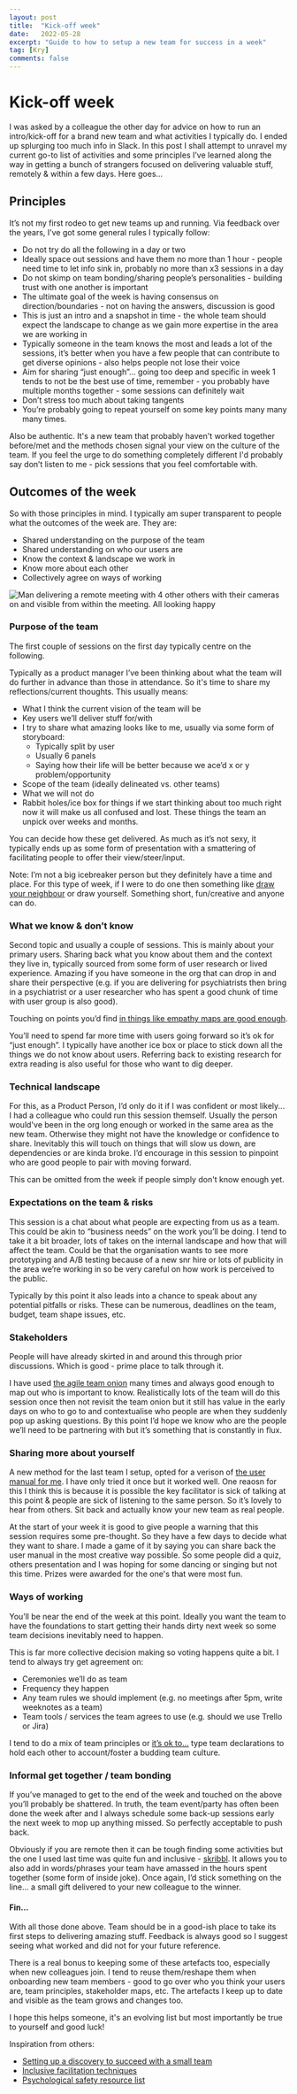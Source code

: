 ```yaml
---
layout: post
title:  "Kick-off week"
date:   2022-05-28
excerpt: "Guide to how to setup a new team for success in a week"
tag: [Kry]
comments: false
---
```

# Kick-off week
I was asked by a colleague the other day for advice on how to run an intro/kick-off for a brand new team and what activities I typically do. I ended up splurging too much info in Slack. In this post I shall attempt to unravel my current go-to list of activities and some principles I’ve learned along the way in getting a bunch of strangers focused on delivering valuable stuff, remotely & within a few days. Here goes...

## Principles
It’s not my first rodeo to get new teams up and running. Via feedback over the years, I’ve got some general rules I typically follow:
- Do not try do all the following in a day or two
- Ideally space out sessions and have them no more than 1 hour - people need time to let info sink in, probably no more than x3 sessions in a day
- Do not skimp on team bonding/sharing people’s personalities - building trust with one another is important
- The ultimate goal of the week is having consensus on direction/boundaries - not on having the answers, discussion is good
- This is just an intro and a snapshot in time - the whole team should expect the landscape to change as we gain more expertise in the area we are working in
- Typically someone in the team knows the most and leads a lot of the sessions, it’s better when you have a few people that can contribute to get diverse opinions - also helps people not lose their voice
- Aim for sharing “just enough”... going too deep and specific in week 1 tends to not be the best use of time, remember - you probably have multiple months together - some sessions can definitely wait
- Don’t stress too much about taking tangents
- You’re probably going to repeat yourself on some key points many many many times. 

Also be authentic. It's a new team that probably haven't worked together before/met and the methods chosen signal your view on the culture of the team. If you feel the urge to do something completely different I'd probably say don’t listen to me - pick sessions that you feel comfortable with. 

## Outcomes of the week
So with those principles in mind. I typically am super transparent to people what the outcomes of the week are. They are:
- Shared understanding on the purpose of the team
- Shared understanding on who our users are
- Know the context & landscape we work in
- Know more about each other
- Collectively agree on ways of working

![Man delivering a remote meeting with 4 other others with their cameras on and visible from within the meeting. All looking happy](https://images.unsplash.com/photo-1612831455359-970e23a1e4e9?ixlib=rb-1.2.1&ixid=MnwxMjA3fDB8MHxwaG90by1wYWdlfHx8fGVufDB8fHx8&auto=format&fit=crop&w=500&q=80)

### Purpose of the team
The first couple of sessions on the first day typically centre on the following.

Typically as a product manager I’ve been thinking about what the team will do further in advance than those in attendance. So it's time to share my reflections/current thoughts. This usually means:
- What I think the current vision of the team will be
- Key users we’ll deliver stuff for/with
- I try to share what amazing looks like to me, usually via some form of storyboard:
  - Typically split by user
  - Usually 6 panels
  - Saying how their life will be better because we ace’d x or y problem/opportunity
- Scope of the team (ideally delineated vs. other teams)
- What we will not do
- Rabbit holes/ice box for things if we start thinking about too much right now it will make us all confused and lost. These things the team an unpick over weeks and months.

You can decide how these get delivered. As much as it’s not sexy, it typically ends up as some form of presentation with a smattering of facilitating people to offer their view/steer/input.

Note: I’m not a big icebreaker person but they definitely have a time and place. For this type of week, if I were to do one then something like [draw your neighbour](https://www.mural.co/templates/sketch-your-neighbor) or draw yourself. Something short, fun/creative and anyone can do. 

### What we know & don’t know
Second topic and usually a couple of sessions. This is mainly about your primary users. Sharing back what you know about them and the context they live in, typically sourced from some form of user research or lived experience. Amazing if you have someone in the org that can drop in and share their perspective (e.g. if you are delivering for psychiatrists then bring in a psychiatrist or a user researcher who has spent a good chunk of time with user group is also good). 

Touching on points you’d find [in things like empathy maps are good enough](https://www.invisionapp.com/freehand/templates/detail/empathy-map-template). 

You’ll need to spend far more time with users going forward so it’s ok for “just enough”. I typically have another ice box or place to stick down all the things we do not know about users. Referring back to existing research for extra reading is also useful for those who want to dig deeper. 

### Technical landscape
For this, as a Product Person, I’d only do it if I was confident or most likely... I had a colleague who could run this session themself. Usually the person would've been in the org long enough or worked in the same area as the new team. Otherwise they might not have the knowledge or confidence to share. Inevitably this will touch on things that will slow us down, are dependencies or are kinda broke. I’d encourage in this session to pinpoint who are good people to pair with moving forward.

This can be omitted from the week if people simply don't know enough yet. 

### Expectations on the team & risks
This session is a chat about what people are expecting from us as a team. This could be akin to “business needs” on the work you’ll be doing. I tend to take it a bit broader, lots of takes on the internal landscape and how that will affect the team. Could be that the organisation wants to see more prototyping and A/B testing because of a new snr hire or lots of publicity in the area we’re working in so be very careful on how work is perceived to the public.

Typically by this point it also leads into a chance to speak about any potential pitfalls or risks. These can be numerous, deadlines on the team, budget, team shape issues, etc.  

### Stakeholders
People will have already skirted in and around this through prior discussions. Which is good - prime place to talk through it.

I have used [the agile team onion](https://teamonion.works/) many times and always good enough to map out who is important to know. Realistically lots of the team will do this session once then not revisit the team onion but it still has value in the early days on who to go to and contextualise who people are when they suddenly pop up asking questions. By this point I’d hope we know who are the people we’ll need to be partnering with but it’s something that is constantly in flux.

### Sharing more about yourself
A new method for the last team I setup, opted for a verison of [the user manual for me](https://cassierobinson.medium.com/a-user-manual-for-me-d3a851fbc694). I have only tried it once but it worked well. One reaosn for this I think this is because it is possible the key facilitator is sick of talking at this point & people are sick of listening to the same person. So it’s lovely to hear from others. Sit back and actually know your new team as real people. 

At the start of your week it is good to give people a warning that this session requires some pre-thought. So they have a few days to decide what they want to share. I made a game of it by saying you can share back the user manual in the most creative way possible. So some people did a quiz, others presentation and I was hoping for some dancing or singing but not this time. Prizes were awarded for the one's that were most fun. 

### Ways of working
You’ll be near the end of the week at this point. Ideally you want the team to have the foundations to start getting their hands dirty next week so some team decisions inevitably need to happen.

This is far more collective decision making so voting happens quite a bit.
I tend to always try get agreement on:
- Ceremonies we’ll do as team
- Frequency they happen
- Any team rules we should implement (e.g. no meetings after 5pm, write weeknotes as a team)
- Team tools / services the team agrees to use (e.g. should we use Trello or Jira)

I tend to do a mix of team principles or [it’s ok to…](https://gds.blog.gov.uk/2016/05/25/its-ok-to-say-whats-ok/) type team declarations to hold each other to account/foster a budding team culture.

### Informal get together / team bonding
If you’ve managed to get to the end of the week and touched on the above you’ll probably be shattered. In truth, the team event/party has often been done the week after and I always schedule some back-up sessions early the next week to mop up anything missed. So perfectly acceptable to push back.

Obviously if you are remote then it can be tough finding some activities but the one I used last time was quite fun and inclusive - [skribbl](https://skribbl.io/). It allows you to also add in words/phrases your team have amassed in the hours spent together (some form of inside joke). Once again, I’d stick something on the line… a small gift delivered to your new colleague to the winner.

#### Fin…
With all those done above. Team should be in a good-ish place to take its first steps to delivering amazing stuff. Feedback is always good so I suggest seeing what worked and did not for your future reference. 

There is a real bonus to keeping some of these artefacts too, especially when new colleagues join. I tend to reuse them/reshape them when onboarding new team members - good to go over who you think your users are, team principles, stakeholder maps, etc. The artefacts I keep up to date and visible as the team grows and changes too.

I hope this helps someone, it's an evolving list but most importantly be true to yourself and good luck!

Inspiration from others:
- [Setting up a discovery to succeed with a small team](https://www.myddelton.co.uk/blog/setting-up-a-discovery)
- [Inclusive facilitation techniques](https://www.liberatingstructures.com/)
- [Psychological safety resource list](https://medium.com/@hilaryhall/psychological-safety-resource-list-6cb898047349)
